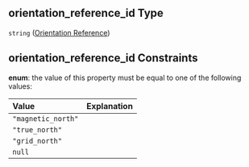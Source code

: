## orientation\_reference\_id Type

`string` ([Orientation Reference](iea43_wra_data_model-definitions-orientation-reference.md))

## orientation\_reference\_id Constraints

**enum**: the value of this property must be equal to one of the following values:

| Value              | Explanation |
| :----------------- | :---------- |
| `"magnetic_north"` |             |
| `"true_north"`     |             |
| `"grid_north"`     |             |
| `null`             |             |
